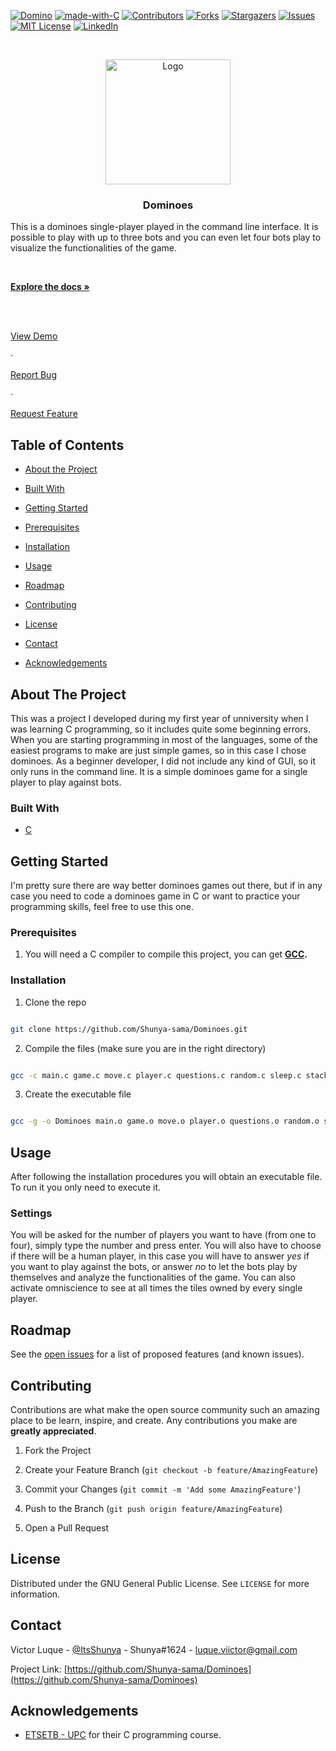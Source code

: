 <!-- PROJECT SHIELDS -->
<!--
*** I'm using markdown "reference style" links for readability.
*** Reference links are enclosed in brackets [ ] instead of parentheses ( ).
*** See the bottom of this document for the declaration of the reference variables
*** for contributors-url, forks-url, etc. This is an optional, concise syntax you may use.
*** https://www.markdownguide.org/basic-syntax/#reference-style-links
-->

[![Domino][dominoes-shield]][dominoes-url]
[![made-with-C](https://img.shields.io/badge/Made%20with-C-lightgrey)](https://www.programiz.com/c-programming)
[![Contributors][contributors-shield]][contributors-url]
[![Forks][forks-shield]][forks-url]
[![Stargazers][stars-shield]][stars-url]
[![Issues][issues-shield]][issues-url]
[![MIT License][license-shield]][license-url]
[![LinkedIn][linkedin-shield]][linkedin-url]

<!-- PROJECT LOGO -->
<br />
<p align="center">
<a  href="https://github.com/Shunya-sama/Dominoes">
<img  src="https://i.ibb.co/yN2n338/Png-Item-135278.png"  alt="Logo"  width="200"  height="200">
</a>

<h3 align="center">Dominoes</h3>

<p align="center">

This is a dominoes single-player played in the command line interface. It is possible to play with up to three bots and you can even let four bots play to visualize the functionalities of the game.

<br />

<a  href="https://github.com/Shunya-sama/Dominoes"><strong>Explore the docs »</strong></a>

<br />

<br />

<a  href="https://github.com/Shunya-sama/Dominoes">View Demo</a>

·

<a  href="https://github.com/Shunya-sama/Dominoes/issues">Report Bug</a>

·

<a  href="https://github.com/Shunya-sama/Dominoes/issues">Request Feature</a>

</p>

</p>

<!-- TABLE OF CONTENTS -->

## Table of Contents

- [About the Project](#about-the-project)

- [Built With](#built-with)

- [Getting Started](#getting-started)

- [Prerequisites](#prerequisites)

- [Installation](#installation)

- [Usage](#usage)

- [Roadmap](#roadmap)

- [Contributing](#contributing)

- [License](#license)

- [Contact](#contact)

- [Acknowledgements](#acknowledgements)

<!-- ABOUT THE PROJECT -->

## About The Project

This was a project I developed during my first year of unniversity when I was learning C programming, so it includes quite some beginning errors. When you are starting programming in most of the languages, some of the easiest programs to make are just simple games, so in this case I chose dominoes. As a beginner developer, I did not include any kind of GUI, so it only runs in the command line. It is a simple dominoes game for a single player to play against bots.

### Built With

- [C](https://www.programiz.com/c-programming)

<!-- GETTING STARTED -->

## Getting Started

I'm pretty sure there are way better dominoes games out there, but if in any case you need to code a dominoes game in C or want to practice your programming skills, feel free to use this one.

### Prerequisites

1. You will need a C compiler to compile this project, you can get **[GCC](https://gcc.gnu.org/).**

### Installation

1. Clone the repo

```sh

git clone https://github.com/Shunya-sama/Dominoes.git

```

2. Compile the files (make sure you are in the right directory)

```sh

gcc -c main.c game.c move.c player.c questions.c random.c sleep.c stack.c table.c tile.c

```

3. Create the executable file

```sh

gcc -g -o Dominoes main.o game.o move.o player.o questions.o random.o sleep.o stack.o table.o tile.o

```

<!-- USAGE EXAMPLES -->

## Usage

After following the installation procedures you will obtain an executable file. To run it you only need to execute it.

### Settings

You will be asked for the number of players you want to have (from one to four), simply type the number and press enter. You will also have to choose if there will be a human player, in this case you will have to answer _yes_ if you want to play against the bots, or answer _no_ to let the bots play by themselves and analyze the functionalities of the game. You can also activate omniscience to see at all times the tiles owned by every single player.

<!-- ROADMAP -->

## Roadmap

See the [open issues](https://github.com/Shunya-sama/Dominoes/issues) for a list of proposed features (and known issues).

<!-- CONTRIBUTING -->

## Contributing

Contributions are what make the open source community such an amazing place to be learn, inspire, and create. Any contributions you make are **greatly appreciated**.

1. Fork the Project

2. Create your Feature Branch (`git checkout -b feature/AmazingFeature`)

3. Commit your Changes (`git commit -m 'Add some AmazingFeature'`)

4. Push to the Branch (`git push origin feature/AmazingFeature`)

5. Open a Pull Request

<!-- LICENSE -->

## License

Distributed under the GNU General Public License. See `LICENSE` for more information.

<!-- CONTACT -->

## Contact

Victor Luque - [@ItsShunya](https://twitter.com/ItsShunya) - Shunya#1624 - luque.viictor@gmail.com

Project Link: [https://github.com/Shunya-sama/Dominoes](https://github.com/Shunya-sama/Dominoes)

<!-- ACKNOWLEDGEMENTS -->

## Acknowledgements

- [ETSETB - UPC](https://telecos.upc.edu/es) for their C programming course.

<!-- MARKDOWN LINKS & IMAGES -->

<!-- https://www.markdownguide.org/basic-syntax/#reference-style-links -->

[dominoes-shield]: https://img.shields.io/badge/dominoes-v0.1.0-blue
[dominoes-url]: https://github.com/Shunya-sama/Dominoes
[contributors-shield]: https://img.shields.io/github/contributors/Shunya-sama/Shuwy.svg
[contributors-url]: https://github.com/Shunya-sama/Shuwy/graphs/contributors
[forks-shield]: https://img.shields.io/github/forks/Shunya-sama/Shuwy.svg
[forks-url]: https://github.com/Shunya-sama/Shuwy/network/members
[stars-shield]: https://img.shields.io/github/stars/Shunya-sama/Shuwy.svg
[stars-url]: https://github.com/Shunya-sama/Shuwy/stargazers
[issues-shield]: https://img.shields.io/github/issues/Shunya-sama/Shuwy.svg
[issues-url]: https://github.com/Shunya-sama/Shuwy/issues
[license-shield]: https://img.shields.io/badge/License-GPLv3-blue.svg
[license-url]: https://github.com/Shunya-sama/Shuwy/blob/dev/COPYING
[linkedin-shield]: https://img.shields.io/badge/-LinkedIn-black.svg?logo=linkedin&colorB=555
[linkedin-url]: https://www.linkedin.com/in/victor-luque-martínez-51277b193
[product-screenshot]: images/screenshot.png
